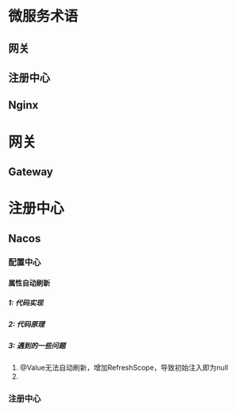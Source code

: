 # 微服务术语

## 网关

## 注册中心

## Nginx



# 网关

## Gateway





# 注册中心

## Nacos

### 配置中心

#### 属性自动刷新

##### 1: 代码实现

##### 2: 代码原理

##### 3: 遇到的一些问题

1. @Value无法自动刷新，增加RefreshScope，导致初始注入即为null<br>
2. 

### 注册中心

